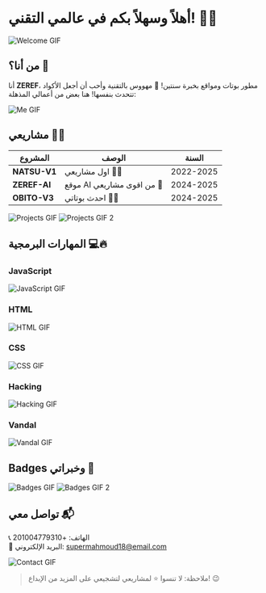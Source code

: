 # أهلاً وسهلاً بكم في عالمي التقني! 👋🔥

![Welcome GIF](https://media.giphy.com/media/j2pOGeGYKe2xCCKwfi/giphy.gif)

## من أنا؟ 🤔
أنا **ZEREF**، مطور بوتات ومواقع بخبرة سنتين! 🤖 مهووس بالتقنية وأحب أن أجعل الأكواد تتحدث بنفسها! هنا بعض من أعمالي المذهلة:

![Me GIF](https://media.giphy.com/media/fwbzI2kV3QrlpkhU20/giphy.gif)

## مشاريعي 💼✨
| المشروع       | الوصف                      | السنة      |
|---------------|----------------------------|------------|
| **NATSU-V1**  | اول مشاريعي 🦸‍♂️        | 2022-2025  |
| **ZEREF-AI**  | موقع AI من اقوى مشاريعي 🤖  | 2024-2025  |
| **OBITO-V3**  | احدث بوتاتي 💬🔥 | 2024-2025  |

![Projects GIF](https://media.giphy.com/media/3o7TKtsBMu2MbsxkNG/giphy.gif)
![Projects GIF 2](https://media.giphy.com/media/MdA16VIoXKKxNE8Stk/giphy.gif)

## المهارات البرمجية 💻🔥

### JavaScript
![JavaScript GIF](https://media.giphy.com/media/XAxylRMCdpbEWUAvr8/giphy.gif)

### HTML
![HTML GIF](https://media.giphy.com/media/13HgwGsXF0aiGY/giphy.gif)

### CSS
![CSS GIF](https://media.giphy.com/media/fsEaZldNC8A1PJ3mwp/giphy.gif)

### Hacking
![Hacking GIF](https://media.giphy.com/media/1oF1KAEYvmXBMo6uTS/giphy.gif)

### Vandal
![Vandal GIF](https://media.giphy.com/media/eKrgVyZ7zLvJrgZNZn/giphy.gif)

## Badges وخبراتي 🔖
![Badges GIF](https://media.giphy.com/media/l46CwEYk6U3SScn3u/giphy.gif)
![Badges GIF 2](https://media.giphy.com/media/5ndklThG9vUUdTmgMn/giphy.gif)

## تواصل معي 📬
📞 الهاتف: +201004779310  
📧 البريد الإلكتروني: supermahmoud18@email.com  

![Contact GIF](https://media.giphy.com/media/6uGhT1O4sxpi8/giphy.gif)

> ملاحظة: لا تنسوا ⭐ لمشاريعي لتشجيعي على المزيد من الإبداع! 😉

